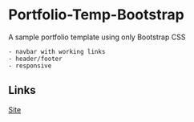 # Portfolio-Temp-Bootstrap

A sample portfolio template using only Bootstrap CSS

```
- navbar with working links
- header/footer
- responsive
```

## Links
[Site](https://randze.github.io/Portfolio-Temp-Bootstrap/)